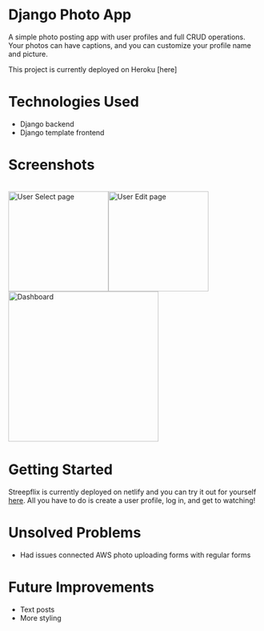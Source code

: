 # Django Photo App

A simple photo posting app with user profiles and full CRUD operations. Your photos can have captions, 
and you can customize your profile name and picture.

This project is currently deployed on Heroku [here]

# Technologies Used 
- Django backend
- Django template frontend

# Screenshots

<br/>
<img alt="User Select page" src="https://i.imgur.com/TX2iuTX.jpg" width="200"/><img alt="User Edit page" src="https://i.imgur.com/laDsF9f.jpg" width="200"/>
<img alt="Dashboard" src="https://i.imgur.com/x8yJSpX.jpg" height="300"/>

# Getting Started


Streepflix is currently deployed on netlify and you can try it out for yourself [here](https://streepflix.netlify.app/). All you have to do is create a user profile, log in, and get to watching!

# Unsolved Problems
- Had issues connected AWS photo uploading forms with regular forms

# Future Improvements
- Text posts
- More styling


